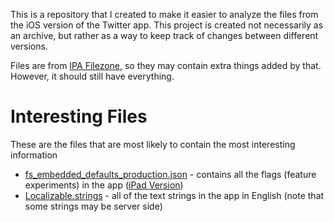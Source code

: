 This is a repository that I created to make it easier to analyze the files from the iOS version of the Twitter app. This project is created not necessarily as an archive, but rather as a way to keep track of changes between different versions.

Files are from [IPA Filezone](https://ipafilezone.com/app/usa/333903271), so they may contain extra things added by that. However, it should still have everything.

# Interesting Files

These are the files that are most likely to contain the most interesting information

- [fs_embedded_defaults_production.json](https://github.com/makeamovie/twitter-ios-files/blob/main/fs_embedded_defaults_production.json) - contains all the flags (feature experiments) in the app ([iPad Version](https://github.com/makeamovie/twitter-ios-files/blob/main/fs_embedded_defaults_ipad_production.json))
- [Localizable.strings](https://github.com/makeamovie/twitter-ios-files/blob/main/Localization_Localization.bundle/en.lproj/Localizable.strings) - all of the text strings in the app in English (note that some strings may be server side)
